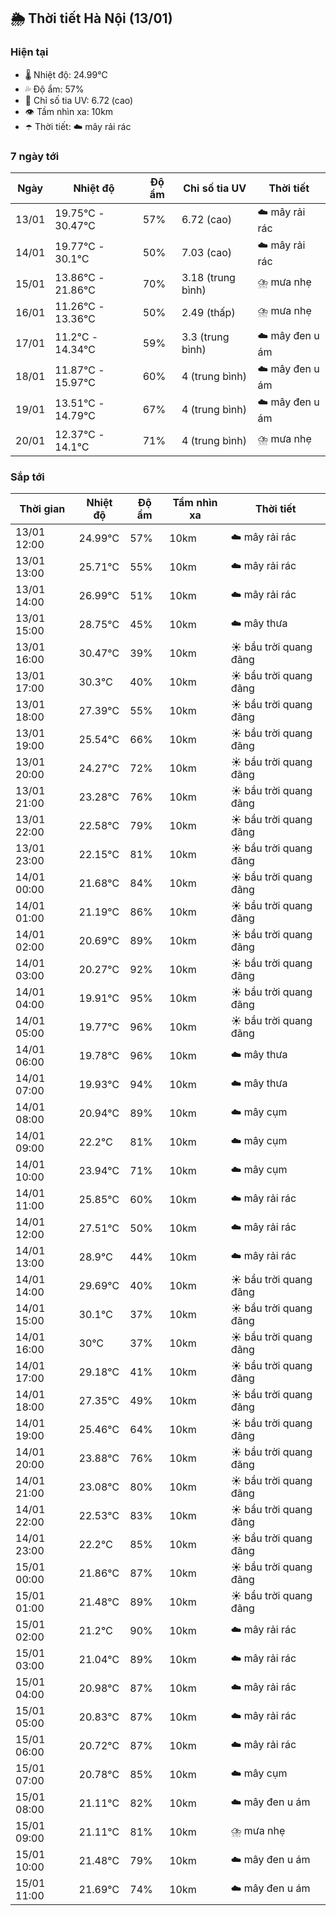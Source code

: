 ## 🌦️ Thời tiết Hà Nội (13/01)

### Hiện tại

- 🌡️ Nhiệt độ: 24.99℃
- 💦 Độ ẩm: 57%
- 🌟 Chỉ số tia UV: 6.72 (cao)
- 👁️ Tầm nhìn xa: 10km
- ☂️ Thời tiết: ☁️ mây rải rác

### 7 ngày tới

| Ngày | Nhiệt độ | Độ ẩm | Chỉ số tia UV | Thời tiết |
| --- | --- | --- | --- | --- |
| 13/01 | 19.75℃ - 30.47℃ | 57% | 6.72 (cao) | ☁️ mây rải rác |
| 14/01 | 19.77℃ - 30.1℃ | 50% | 7.03 (cao) | ☁️ mây rải rác |
| 15/01 | 13.86℃ - 21.86℃ | 70% | 3.18 (trung bình) | ⛈️ mưa nhẹ |
| 16/01 | 11.26℃ - 13.36℃ | 50% | 2.49 (thấp) | ⛈️ mưa nhẹ |
| 17/01 | 11.2℃ - 14.34℃ | 59% | 3.3 (trung bình) | ☁️ mây đen u ám |
| 18/01 | 11.87℃ - 15.97℃ | 60% | 4 (trung bình) | ☁️ mây đen u ám |
| 19/01 | 13.51℃ - 14.79℃ | 67% | 4 (trung bình) | ☁️ mây đen u ám |
| 20/01 | 12.37℃ - 14.1℃ | 71% | 4 (trung bình) | ⛈️ mưa nhẹ |

### Sắp tới

| Thời gian | Nhiệt độ | Độ ẩm | Tầm nhìn xa | Thời tiết |
| --- | --- | --- | --- | --- |
| 13/01 12:00 | 24.99℃ | 57% | 10km | ☁️ mây rải rác |
| 13/01 13:00 | 25.71℃ | 55% | 10km | ☁️ mây rải rác |
| 13/01 14:00 | 26.99℃ | 51% | 10km | ☁️ mây rải rác |
| 13/01 15:00 | 28.75℃ | 45% | 10km | ☁️ mây thưa |
| 13/01 16:00 | 30.47℃ | 39% | 10km | ☀️ bầu trời quang đãng |
| 13/01 17:00 | 30.3℃ | 40% | 10km | ☀️ bầu trời quang đãng |
| 13/01 18:00 | 27.39℃ | 55% | 10km | ☀️ bầu trời quang đãng |
| 13/01 19:00 | 25.54℃ | 66% | 10km | ☀️ bầu trời quang đãng |
| 13/01 20:00 | 24.27℃ | 72% | 10km | ☀️ bầu trời quang đãng |
| 13/01 21:00 | 23.28℃ | 76% | 10km | ☀️ bầu trời quang đãng |
| 13/01 22:00 | 22.58℃ | 79% | 10km | ☀️ bầu trời quang đãng |
| 13/01 23:00 | 22.15℃ | 81% | 10km | ☀️ bầu trời quang đãng |
| 14/01 00:00 | 21.68℃ | 84% | 10km | ☀️ bầu trời quang đãng |
| 14/01 01:00 | 21.19℃ | 86% | 10km | ☀️ bầu trời quang đãng |
| 14/01 02:00 | 20.69℃ | 89% | 10km | ☀️ bầu trời quang đãng |
| 14/01 03:00 | 20.27℃ | 92% | 10km | ☀️ bầu trời quang đãng |
| 14/01 04:00 | 19.91℃ | 95% | 10km | ☀️ bầu trời quang đãng |
| 14/01 05:00 | 19.77℃ | 96% | 10km | ☀️ bầu trời quang đãng |
| 14/01 06:00 | 19.78℃ | 96% | 10km | ☁️ mây thưa |
| 14/01 07:00 | 19.93℃ | 94% | 10km | ☁️ mây thưa |
| 14/01 08:00 | 20.94℃ | 89% | 10km | ☁️ mây cụm |
| 14/01 09:00 | 22.2℃ | 81% | 10km | ☁️ mây cụm |
| 14/01 10:00 | 23.94℃ | 71% | 10km | ☁️ mây cụm |
| 14/01 11:00 | 25.85℃ | 60% | 10km | ☁️ mây rải rác |
| 14/01 12:00 | 27.51℃ | 50% | 10km | ☁️ mây rải rác |
| 14/01 13:00 | 28.9℃ | 44% | 10km | ☁️ mây rải rác |
| 14/01 14:00 | 29.69℃ | 40% | 10km | ☀️ bầu trời quang đãng |
| 14/01 15:00 | 30.1℃ | 37% | 10km | ☀️ bầu trời quang đãng |
| 14/01 16:00 | 30℃ | 37% | 10km | ☀️ bầu trời quang đãng |
| 14/01 17:00 | 29.18℃ | 41% | 10km | ☀️ bầu trời quang đãng |
| 14/01 18:00 | 27.35℃ | 49% | 10km | ☀️ bầu trời quang đãng |
| 14/01 19:00 | 25.46℃ | 64% | 10km | ☀️ bầu trời quang đãng |
| 14/01 20:00 | 23.88℃ | 76% | 10km | ☀️ bầu trời quang đãng |
| 14/01 21:00 | 23.08℃ | 80% | 10km | ☀️ bầu trời quang đãng |
| 14/01 22:00 | 22.53℃ | 83% | 10km | ☀️ bầu trời quang đãng |
| 14/01 23:00 | 22.2℃ | 85% | 10km | ☀️ bầu trời quang đãng |
| 15/01 00:00 | 21.86℃ | 87% | 10km | ☀️ bầu trời quang đãng |
| 15/01 01:00 | 21.48℃ | 89% | 10km | ☀️ bầu trời quang đãng |
| 15/01 02:00 | 21.2℃ | 90% | 10km | ☁️ mây rải rác |
| 15/01 03:00 | 21.04℃ | 89% | 10km | ☁️ mây rải rác |
| 15/01 04:00 | 20.98℃ | 87% | 10km | ☁️ mây rải rác |
| 15/01 05:00 | 20.83℃ | 87% | 10km | ☁️ mây rải rác |
| 15/01 06:00 | 20.72℃ | 87% | 10km | ☁️ mây rải rác |
| 15/01 07:00 | 20.78℃ | 85% | 10km | ☁️ mây cụm |
| 15/01 08:00 | 21.11℃ | 82% | 10km | ☁️ mây đen u ám |
| 15/01 09:00 | 21.11℃ | 81% | 10km | ⛈️ mưa nhẹ |
| 15/01 10:00 | 21.48℃ | 79% | 10km | ☁️ mây đen u ám |
| 15/01 11:00 | 21.69℃ | 74% | 10km | ☁️ mây đen u ám |
